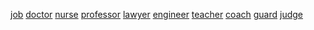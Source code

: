 [job](http://dict.youdao.com/w/eng/job/#keyfrom=dict2.index) [doctor](http://dict.youdao.com/w/eng/doctor/#keyfrom=dict2.index) [nurse](http://dict.youdao.com/w/eng/nurse/#keyfrom=dict2.index) [professor](http://dict.youdao.com/w/eng/professor/#keyfrom=dict2.index) [lawyer](http://dict.youdao.com/w/eng/lawyer/#keyfrom=dict2.index) [engineer](http://dict.youdao.com/w/eng/engineer/#keyfrom=dict2.index) [teacher](http://dict.youdao.com/w/eng/teacher/#keyfrom=dict2.index) [coach](http://dict.youdao.com/w/eng/coach/#keyfrom=dict2.index) [guard](http://dict.youdao.com/w/eng/guard/#keyfrom=dict2.index) [judge](http://dict.youdao.com/w/eng/judge/#keyfrom=dict2.index)